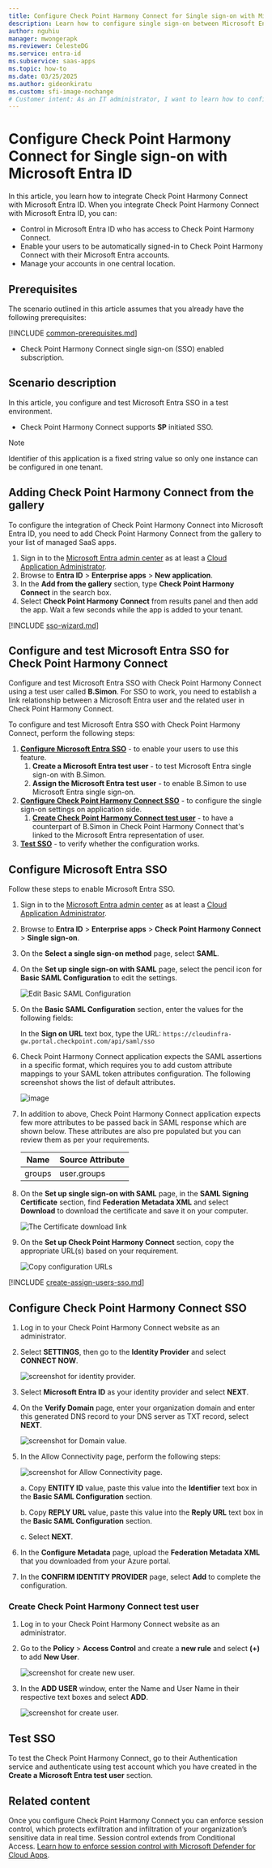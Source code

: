 ```yaml
---
title: Configure Check Point Harmony Connect for Single sign-on with Microsoft Entra ID
description: Learn how to configure single sign-on between Microsoft Entra ID and Check Point Harmony Connect.
author: nguhiu
manager: mwongerapk
ms.reviewer: CelesteDG
ms.service: entra-id
ms.subservice: saas-apps
ms.topic: how-to
ms.date: 03/25/2025
ms.author: gideonkiratu
ms.custom: sfi-image-nochange
# Customer intent: As an IT administrator, I want to learn how to configure single sign-on between Microsoft Entra ID and Check Point Harmony Connect so that I can control who has access to Check Point Harmony Connect, enable automatic sign-in with Microsoft Entra accounts, and manage my accounts in one central location.
---
```


# Configure Check Point Harmony Connect for Single sign-on with Microsoft Entra ID

In this article,  you learn how to integrate Check Point Harmony Connect with Microsoft Entra ID. When you integrate Check Point Harmony Connect with Microsoft Entra ID, you can:

* Control in Microsoft Entra ID who has access to Check Point Harmony Connect.
* Enable your users to be automatically signed-in to Check Point Harmony Connect with their Microsoft Entra accounts.
* Manage your accounts in one central location.

## Prerequisites

The scenario outlined in this article assumes that you already have the following prerequisites:

[!INCLUDE [common-prerequisites.md](~/identity/saas-apps/includes/common-prerequisites.md)]
* Check Point Harmony Connect single sign-on (SSO) enabled subscription.

## Scenario description

In this article,  you configure and test Microsoft Entra SSO in a test environment.

* Check Point Harmony Connect supports **SP** initiated SSO.
> [!NOTE]
> Identifier of this application is a fixed string value so only one instance can be configured in one tenant.


## Adding Check Point Harmony Connect from the gallery

To configure the integration of Check Point Harmony Connect into Microsoft Entra ID, you need to add Check Point Harmony Connect from the gallery to your list of managed SaaS apps.

1. Sign in to the [Microsoft Entra admin center](https://entra.microsoft.com) as at least a [Cloud Application Administrator](~/identity/role-based-access-control/permissions-reference.md#cloud-application-administrator).
1. Browse to **Entra ID** > **Enterprise apps** > **New application**.
1. In the **Add from the gallery** section, type **Check Point Harmony Connect** in the search box.
1. Select **Check Point Harmony Connect** from results panel and then add the app. Wait a few seconds while the app is added to your tenant.

 [!INCLUDE [sso-wizard.md](~/identity/saas-apps/includes/sso-wizard.md)]


<a name='configure-and-test-azure-ad-sso-for-check-point-harmony-connect'></a>

## Configure and test Microsoft Entra SSO for Check Point Harmony Connect

Configure and test Microsoft Entra SSO with Check Point Harmony Connect using a test user called **B.Simon**. For SSO to work, you need to establish a link relationship between a Microsoft Entra user and the related user in Check Point Harmony Connect.

To configure and test Microsoft Entra SSO with Check Point Harmony Connect, perform the following steps:

1. **[Configure Microsoft Entra SSO](#configure-azure-ad-sso)** - to enable your users to use this feature.
    1. **Create a Microsoft Entra test user** - to test Microsoft Entra single sign-on with B.Simon.
    1. **Assign the Microsoft Entra test user** - to enable B.Simon to use Microsoft Entra single sign-on.
1. **[Configure Check Point Harmony Connect SSO](#configure-check-point-harmony-connect-sso)** - to configure the single sign-on settings on application side.
    1. **[Create Check Point Harmony Connect test user](#create-check-point-harmony-connect-test-user)** - to have a counterpart of B.Simon in Check Point Harmony Connect that's linked to the Microsoft Entra representation of user.
1. **[Test SSO](#test-sso)** - to verify whether the configuration works.

<a name='configure-azure-ad-sso'></a>

## Configure Microsoft Entra SSO

Follow these steps to enable Microsoft Entra SSO.

1. Sign in to the [Microsoft Entra admin center](https://entra.microsoft.com) as at least a [Cloud Application Administrator](~/identity/role-based-access-control/permissions-reference.md#cloud-application-administrator).
1. Browse to **Entra ID** > **Enterprise apps** > **Check Point Harmony Connect** > **Single sign-on**.
1. On the **Select a single sign-on method** page, select **SAML**.
1. On the **Set up single sign-on with SAML** page, select the pencil icon for **Basic SAML Configuration** to edit the settings.

   ![Edit Basic SAML Configuration](common/edit-urls.png)

1. On the **Basic SAML Configuration** section, enter the values for the following fields:

	In the **Sign on URL** text box, type the URL:
    `https://cloudinfra-gw.portal.checkpoint.com/api/saml/sso`

1. Check Point Harmony Connect application expects the SAML assertions in a specific format, which requires you to add custom attribute mappings to your SAML token attributes configuration. The following screenshot shows the list of default attributes.

	![image](common/default-attributes.png)

1. In addition to above, Check Point Harmony Connect application expects few more attributes to be passed back in SAML response which are shown below. These attributes are also pre populated but you can review them as per your requirements.
	
	| Name |  Source Attribute|
	| ---------------- | --------- |
	| groups | user.groups |

1. On the **Set up single sign-on with SAML** page, in the **SAML Signing Certificate** section,  find **Federation Metadata XML** and select **Download** to download the certificate and save it on your computer.

	![The Certificate download link](common/metadataxml.png)

1. On the **Set up Check Point Harmony Connect** section, copy the appropriate URL(s) based on your requirement.

	![Copy configuration URLs](common/copy-configuration-urls.png)

<a name='create-an-azure-ad-test-user'></a>

[!INCLUDE [create-assign-users-sso.md](~/identity/saas-apps/includes/create-assign-users-sso.md)]

## Configure Check Point Harmony Connect SSO

1. Log in to your Check Point Harmony Connect website as an administrator.

1. Select **SETTINGS**, then go to the **Identity Provider** and select **CONNECT NOW**.

	![screenshot for identity provider.](./media/check-point-harmony-connect-tutorial/identity-provider.png)

1. Select **Microsoft Entra ID** as your identity provider and select **NEXT**.

1. On the **Verify Domain** page, enter your organization domain and enter this generated DNS record to your DNS server as TXT record, select **NEXT**.

	![screenshot for Domain value.](./media/check-point-harmony-connect-tutorial/domain.png)

1. In the Allow Connectivity page, perform the following steps:

	![screenshot for Allow Connectivity page.](./media/check-point-harmony-connect-tutorial/allow-connectivity.png)

	a. Copy **ENTITY ID** value, paste this value into the **Identifier** text box in the **Basic SAML Configuration** section.

	b. Copy **REPLY URL** value, paste this value into the **Reply URL** text box in the **Basic SAML Configuration** section.

	c. Select **NEXT**.

1. In the **Configure Metadata** page, upload the **Federation Metadata XML** that you downloaded from your Azure portal.

1. In the **CONFIRM IDENTITY PROVIDER** page, select **Add** to complete the configuration.

### Create Check Point Harmony Connect test user

1. Log in to your Check Point Harmony Connect website as an administrator.

1. Go to the **Policy** > **Access Control** and create a **new rule** and select **(+)** to add **New User**. 

	![screenshot for create new user.](./media/check-point-harmony-connect-tutorial/add-new-user.png)

1. In the **ADD USER** window, enter the Name and User Name in their respective text boxes and select **ADD**.

	![screenshot for create user.](./media/check-point-harmony-connect-tutorial/add-user.png)

## Test SSO 

To test the Check Point Harmony Connect, go to their Authentication service and authenticate using test account which you have created in the **Create a Microsoft Entra test user** section.

## Related content

Once you configure Check Point Harmony Connect you can enforce session control, which protects exfiltration and infiltration of your organization’s sensitive data in real time. Session control extends from Conditional Access. [Learn how to enforce session control with Microsoft Defender for Cloud Apps](/cloud-app-security/proxy-deployment-any-app).
